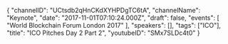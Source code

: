{
    "channelID": "UCtsdb2qHnCKdXYHPDgTC6tA",
    "channelName": "Keynote",
    "date": "2017-11-01T07:10:24.000Z",
    "draft": false,
    "events": [
        "World Blockchain Forum London 2017"
    ],
    "speakers": [],
    "tags": ["ICO"],
    "title": "ICO Pitches Day 2 Part 2",
    "youtubeID": "SMx7SLDc4t0"
}
